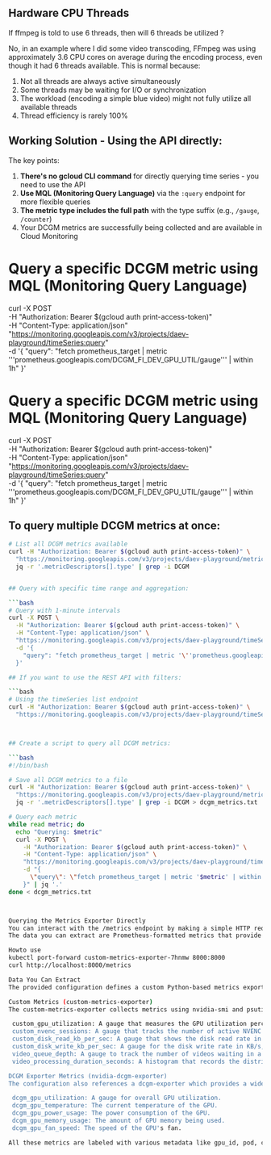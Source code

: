 
## Hardware CPU Threads

If ffmpeg is told to use 6 threads, then will 6 threads be utilized ?

No, in an example where I did some video transcoding, FFmpeg was using approximately 3.6 CPU cores on average during the encoding process, even though it had 6 threads available. This is normal because:

1. Not all threads are always active simultaneously
2. Some threads may be waiting for I/O or synchronization
3. The workload (encoding a simple blue video) might not fully utilize all available threads
4. Thread efficiency is rarely 100%




## Working Solution - Using the API directly:

The key points:
1. **There's no gcloud CLI command** for directly querying time series - you need to use the API
2. **Use MQL (Monitoring Query Language)** via the `:query` endpoint for more flexible queries
3. **The metric type includes the full path** with the type suffix (e.g., `/gauge`, `/counter`)
4. Your DCGM metrics are successfully being collected and are available in Cloud Monitoring


# Query a specific DCGM metric using MQL (Monitoring Query Language)
curl -X POST \
  -H "Authorization: Bearer $(gcloud auth print-access-token)" \
  -H "Content-Type: application/json" \
  "https://monitoring.googleapis.com/v3/projects/daev-playground/timeSeries:query" \
  -d '{
    "query": "fetch prometheus_target | metric '\''prometheus.googleapis.com/DCGM_FI_DEV_GPU_UTIL/gauge'\'' | within 1h"
  }'


# Query a specific DCGM metric using MQL (Monitoring Query Language)
curl -X POST \
  -H "Authorization: Bearer $(gcloud auth print-access-token)" \
  -H "Content-Type: application/json" \
  "https://monitoring.googleapis.com/v3/projects/daev-playground/timeSeries:query" \
  -d '{
    "query": "fetch prometheus_target | metric '\''prometheus.googleapis.com/DCGM_FI_DEV_GPU_UTIL/gauge'\'' | within 1h"
  }'


## To query multiple DCGM metrics at once:

```bash
# List all DCGM metrics available
curl -H "Authorization: Bearer $(gcloud auth print-access-token)" \
  "https://monitoring.googleapis.com/v3/projects/daev-playground/metricDescriptors" | \
  jq -r '.metricDescriptors[].type' | grep -i DCGM


## Query with specific time range and aggregation:

```bash
# Query with 1-minute intervals
curl -X POST \
  -H "Authorization: Bearer $(gcloud auth print-access-token)" \
  -H "Content-Type: application/json" \
  "https://monitoring.googleapis.com/v3/projects/daev-playground/timeSeries:query" \
  -d '{
    "query": "fetch prometheus_target | metric '\''prometheus.googleapis.com/DCGM_FI_DEV_GPU_UTIL/gauge'\'' | within 1h | every 1m"
  }'

## If you want to use the REST API with filters:

```bash
# Using the timeSeries list endpoint
curl -H "Authorization: Bearer $(gcloud auth print-access-token)" \
  "https://monitoring.googleapis.com/v3/projects/daev-playground/timeSeries?filter=metric.type%3D%22prometheus.googleapis.com%2FDCGM_FI_DEV_GPU_UTIL%2Fgauge%22&interval.startTime=2025-01-09T00:00:00Z&interval.endTime=2025-01-10T00:00:00Z"



## Create a script to query all DCGM metrics:

```bash
#!/bin/bash

# Save all DCGM metrics to a file
curl -H "Authorization: Bearer $(gcloud auth print-access-token)" \
  "https://monitoring.googleapis.com/v3/projects/daev-playground/metricDescriptors" | \
  jq -r '.metricDescriptors[].type' | grep -i DCGM > dcgm_metrics.txt

# Query each metric
while read metric; do
  echo "Querying: $metric"
  curl -X POST \
    -H "Authorization: Bearer $(gcloud auth print-access-token)" \
    -H "Content-Type: application/json" \
    "https://monitoring.googleapis.com/v3/projects/daev-playground/timeSeries:query" \
    -d "{
      \"query\": \"fetch prometheus_target | metric '$metric' | within 1h\"
    }" | jq '.'
done < dcgm_metrics.txt



Querying the Metrics Exporter Directly
You can interact with the /metrics endpoint by making a simple HTTP request to the exposed port of the metrics exporter.
The data you can extract are Prometheus-formatted metrics that provide detailed insights into the performance of GPUs, disk I/O, and application-specific queues.

Howto use
kubectl port-forward custom-metrics-exporter-7hnmw 8000:8000
curl http://localhost:8000/metrics

Data You Can Extract
The provided configuration defines a custom Python-based metrics exporter and a DCGM exporter. The /metrics endpoint will expose all the metrics defined in these exporters in a Prometheus-compatible format. The data is organized into different types of metrics: gauges and histograms.

Custom Metrics (custom-metrics-exporter)
The custom-metrics-exporter collects metrics using nvidia-smi and psutil. You can extract the following data:

 custom_gpu_utilization: A gauge that measures the GPU utilization percentage. It's labeled with gpu_id to differentiate between multiple GPUs.
 custom_nvenc_sessions: A gauge that tracks the number of active NVENC (NVIDIA Encoder) sessions, also labeled by gpu_id.
 custom_disk_read_kb_per_sec: A gauge that shows the disk read rate in KB/s, labeled by the disk device.
 custom_disk_write_kb_per_sec: A gauge for the disk write rate in KB/s, labeled by the disk device.
 video_queue_depth: A gauge to track the number of videos waiting in a processing queue.
 video_processing_duration_seconds: A histogram that records the distribution of video processing durations. This metric also provides a _count and _sum for the total number of processed videos and total processing time, respectively.

DCGM Exporter Metrics (nvidia-dcgm-exporter)
The configuration also references a dcgm-exporter which provides a wide range of GPU metrics collected by the NVIDIA Data Center GPU Manager (DCGM). The PodMonitoring configurations show that metrics matching the regex dcgm_.* and DCGM.* are being scraped. This means you can also extract detailed data about the GPUs, including:

 dcgm_gpu_utilization: A gauge for overall GPU utilization.
 dcgm_gpu_temperature: The current temperature of the GPU.
 dcgm_gpu_power_usage: The power consumption of the GPU.
 dcgm_gpu_memory_usage: The amount of GPU memory being used.
 dcgm_gpu_fan_speed: The speed of the GPU's fan.

All these metrics are labeled with various metadata like gpu_id, pod, container, namespace, and node to provide context and allow for filtering and aggregation in monitoring systems like Prometheus or Google Cloud Managed Service for Prometheus (GMP).
